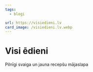 ```yaml
---
tags:
  - blogi

url: https://visiedieni.lv
card_image: /visiedieni.lv.webp
---
```


# Visi ēdieni

Pilnīgi svaiga un jauna recepšu mājaslapa
